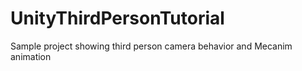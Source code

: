 UnityThirdPersonTutorial
========================

Sample project showing third person camera behavior and Mecanim animation 
